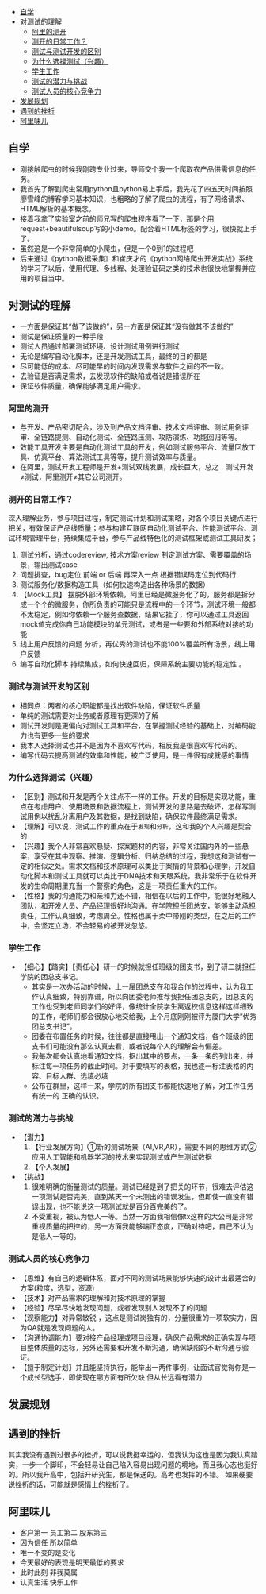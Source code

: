 - [自学](#自学)
- [对测试的理解](#对测试的理解)
  - [阿里的测开](#阿里的测开)
  - [测开的日常工作？](#测开的日常工作)
  - [测试与测试开发的区别](#测试与测试开发的区别)
  - [为什么选择测试（兴趣）](#为什么选择测试兴趣)
  - [学生工作](#学生工作)
  - [测试的潜力与挑战](#测试的潜力与挑战)
  - [测试人员的核心竞争力](#测试人员的核心竞争力)
- [发展规划](#发展规划)
- [遇到的挫折](#遇到的挫折)
- [阿里味儿](#阿里味儿)
## 自学
- 刚接触爬虫的时候我刚跨专业过来，导师交个我一个爬取农产品供需信息的任务。
- 我首先了解到爬虫常用python且python易上手后，我先花了四五天时间按照廖雪峰的博客学习基本知识，也粗略的了解了爬虫的流程，有了网络请求、HTML解析的基本概念。
- 接着我拿了实验室之前的师兄写的爬虫程序看了一下，那是个用request+beautifulsoup写的小demo。配合着HTML标签的学习，很快就上手了。
- 虽然这是一个非常简单的小爬虫，但是一个0到1的过程吧
- 后来通过《python数据采集》和崔庆才的《python网络爬虫开发实战》系统的学习了以后，使用代理、多线程、处理验证码之类的技术也很快地掌握并应用的项目当中。
## 对测试的理解
- 一方面是保证其“做了该做的”，另一方面是保证其“没有做其不该做的”
- 测试是保证质量的一种手段
- 测试人员通过部署测试环境、设计测试用例进行测试
- 无论是编写自动化脚本，还是开发测试工具，最终的目的都是
- 尽可能低的成本、尽可能早的时间内发现需求与软件之间的不一致。
- 去验证是否满足需求，去发现软件的缺陷或者说是错误所在
- 保证软件质量，确保能够满足用户需求。
### 阿里的测开
- 与开发、产品密切配合，涉及到产品文档评审、技术文档评审、测试用例评审、全链路提测、自动化测试、全链路压测、攻防演练、功能回归等等。 
- 效能工具开发主要是自动化测试工具的开发，例如测试服务平台、流量回放工具、仿真平台、算法测试工具等等，提升测试效率与质量。
- 在阿里，测试开发工程师是开发+测试双线发展，成长巨大，总之：测试开发≠测试，阿里测开≠其它公司测开。
### 测开的日常工作？
深入理解业务，参与项目过程，制定测试计划和测试策略，对各个项目关键点进行把关，有效保证产品线质量；参与构建互联网自动化测试平台、性能测试平台、测试环境管理平台，持续集成平台，参与产品线特色化的测试框架或测试工具研发；
1. 测试分析，通过codereview, 技术方案review 制定测试方案、需要覆盖的场景，输出测试case
2. 问题排查，bug定位 前端 or 后端 再深入一点 根据错误码定位到代码行
3. 测试服务化/数据构造工具（如何快速构造出各种场景的数据）
4. 【Mock工具】 摆脱外部环境依赖，阿里已经是微服务化了的，服务都是拆分成一个个的微服务，你所负责的可能只是流程中的一个环节，测试环境一般都不太稳定，例如你依赖一个服务查数据，结果它挂了，你可以通过工具返回mock值完成你自己功能模块的单元测试，或者是一些要和外部系统对接的功能
5. 线上用户反馈的问题 分析，再优秀的测试也不能100%覆盖所有场景，线上用户反馈
6. 编写自动化脚本 持续集成，如何快速回归，保障系统主要功能的稳定性 。
   
### 测试与测试开发的区别
- 相同点：两者的核心职能都是找出软件缺陷，保证软件质量
- 单纯的测试需要对业务或者原理有更深的了解
- 测试开发则是更偏向对测试工具和平台，在掌握测试经验的基础上，对编码能力也有更多一些的要求
- 我本人选择测试也并不是因为不喜欢写代码，相反我是很喜欢写代码的。
- 编写代码去提高测试的效率和性能，被广泛使用，是一件很有成就感的事情

### 为什么选择测试（兴趣）
- 【区别】测试和开发是两个关注点不一样的工作。开发的目标是实现功能，重点在考虑用户、使用场景和数据流程上，测试开发的思路是去破坏，怎样写测试用例以扰乱分离用户及其数据，是找到缺陷，确保软件最终满足需求。
- 【理解】可以说，测试工作的重点在于`发现`和`分析`，这和我的个人兴趣是契合的
- 【兴趣】我个人非常喜欢悬疑、探案题材的内容，非常关注国内外的一些悬案，享受在其中观察、推演、逻辑分析、归纳总结的过程，我想这和测试有一定的相似之处。需求文档和技术原理可以类比于案情的背景和心理学，开发自动化脚本和测试工具就可以类比于DNA技术和天眼系统，我非常乐于在软件开发的生命周期里充当一个警察的角色，这是一项责任重大的工作。
- 【性格】我的沟通能力和亲和力还不错，相信在以后的工作中，能很好地融入团队，和开发人员、产品经理很好地沟通。在学院担任团总支，能够主动承担责任，工作认真细致，考虑周全。性格也属于柔中带刚的类型，在之后的工作中，会坚定立场，不会轻易的被开发忽悠。
### 学生工作
- 【细心】【踏实】【责任心】研一的时候就担任班级的团支书，到了研二就担任学院的团总支书记。
  - 其实是一次办活动的时候，上一届团总支在和我合作的过程中，认为我工作认真细致，特别靠谱，所以向团委老师推荐我担任团总支的，团总支的工作也受到老师同学们的好评，像统计全院学生离返校信息这样这样细致的工作，老师们都会很放心地交给我，上个月底刚刚被评为厦门大学“优秀团总支书记”。
  - 团委在布置任务的时候，往往都是直接甩出一个通知文档，各个班级的团支书们可能没有那么认真去看，或者说每个人的理解会有偏差。
  - 我每次都会认真地看通知文档，抠出其中的要点，一条一条的列出来，并标注每一项任务的截止时间。对于要填写的表格，我也逐一标注表格的内容、目标人群、选填必填
  - 公布在群里，这样一来，学院的所有团支书都能快速地了解，对工作任务有统一的 正确的认识。
### 测试的潜力与挑战
- 【潜力】
   1. 【行业发展方向】①新的测试场景（AI,VR,AR），需要不同的思维方式②应用人工智能和机器学习的技术来实现测试或产生测试数据
   2. 【个人发展】
- 【挑战】
   1. 很难明确的衡量测试的质量。测试已经是到了把关的环节，很难去评估这一项测试是否完美，直到某天一个未测出的错误发生，但即使一直没有错误出现，也不能说这一项测试就是百分百完美的了。
   2. 不受重视，被认为低人一等。当然一方面我相信像tx这样的大公司是非常重视质量的把控的，另一方面我能够端正态度，正确对待吧，自己不认为是低人一等的。
### 测试人员的核心竞争力
- 【思维】有自己的逻辑体系，面对不同的测试场景能够快速的设计出最适合的方案(粒度，选型，资源)
- 【技术】对产品需求的理解和对技术原理的掌握
- 【经验】尽早尽快地发现问题，或者发现别人发现不了的问题
- 【观察能力】对异常敏锐 ，这点是测试岗独有的，分量很重的一项软实力，因为QA就是发现问题的人。
- 【沟通协调能力】要对接产品经理或项目经理，确保产品需求的正确实现与项目整体质量的达标，另外还需要和开发不断沟通，确保缺陷的不断沟通与验证。
- 【擅于制定计划】并且能坚持执行，能举出一两件事例，让面试官觉得你是一个成长型选手，即使现在哪方面有所欠缺 但从长远看有潜力
## 发展规划

## 遇到的挫折
其实我没有遇到过很多的挫折，可以说我挺幸运的，但我认为这也是因为我认真踏实，一步一个脚印，不会轻易让自己陷入容易出现问题的境地，而且我心态也挺好的。所以我升高中，包括升研究生，都是保送的。高考也发挥的不错。
如果硬要说挫折的话，可能就是感情上的挫折了。

## 阿里味儿
- 客户第一 员工第二 股东第三
- 因为信任 所以简单
- 唯一不变的是变化
- 今天最好的表现是明天最低的要求
- 此时此刻 非我莫属
- 认真生活 快乐工作